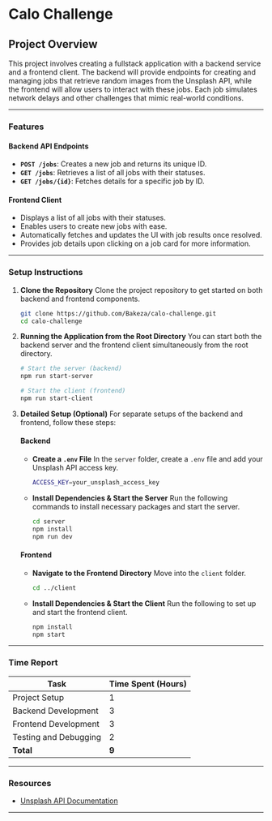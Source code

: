 # Calo Challenge

## Project Overview

This project involves creating a fullstack application with a backend service and a frontend client. The backend will provide endpoints for creating and managing jobs that retrieve random images from the Unsplash API, while the frontend will allow users to interact with these jobs. Each job simulates network delays and other challenges that mimic real-world conditions.

---

### Features

#### Backend API Endpoints
- **`POST /jobs`**: Creates a new job and returns its unique ID.
- **`GET /jobs`**: Retrieves a list of all jobs with their statuses.
- **`GET /jobs/{id}`**: Fetches details for a specific job by ID.

#### Frontend Client
- Displays a list of all jobs with their statuses.
- Enables users to create new jobs with ease.
- Automatically fetches and updates the UI with job results once resolved.
- Provides job details upon clicking on a job card for more information.

---

### Setup Instructions

1. **Clone the Repository**
   Clone the project repository to get started on both backend and frontend components.

   ```bash
   git clone https://github.com/Bakeza/calo-challenge.git
   cd calo-challenge
   ```

2. **Running the Application from the Root Directory**
   You can start both the backend server and the frontend client simultaneously from the root directory.

   ```bash
   # Start the server (backend)
   npm run start-server

   # Start the client (frontend)
   npm run start-client
   ```

3. **Detailed Setup (Optional)**
   For separate setups of the backend and frontend, follow these steps:

   #### Backend
   - **Create a `.env` File**
     In the `server` folder, create a `.env` file and add your Unsplash API access key.
     ```bash
     ACCESS_KEY=your_unsplash_access_key
     ```
   - **Install Dependencies & Start the Server**
     Run the following commands to install necessary packages and start the server.
     ```bash
     cd server
     npm install
     npm run dev
     ```

   #### Frontend
   - **Navigate to the Frontend Directory**
     Move into the `client` folder.
     ```bash
     cd ../client
     ```
   - **Install Dependencies & Start the Client**
     Run the following to set up and start the frontend client.
     ```bash
     npm install
     npm start
     ```

---

### Time Report

| Task                    | Time Spent (Hours) |
|-------------------------|--------------------|
| Project Setup           | 1                 |
| Backend Development     | 3                 |
| Frontend Development    | 3                 |
| Testing and Debugging   | 2                 |
| **Total**               | **9**             |

---

### Resources
- [Unsplash API Documentation](https://source.unsplash.com/)

---
